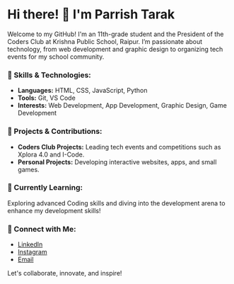 # Hi there! 👋 I'm Parrish Tarak

Welcome to my GitHub! I'm an 11th-grade student and the President of the Coders Club at Krishna Public School, Raipur. I’m passionate about technology, from web development and graphic design to organizing tech events for my school community.

### 🔧 Skills & Technologies:
- **Languages:** HTML, CSS, JavaScript, Python
- **Tools:** Git, VS Code
- **Interests:** Web Development, App Development, Graphic Design, Game Development

### 🌟 Projects & Contributions:
- **Coders Club Projects:** Leading tech events and competitions such as Xplora 4.0 and I-Code.
- **Personal Projects:** Developing interactive websites, apps, and small games.

### 🌱 Currently Learning:
Exploring advanced Coding skills and diving into the development arena to enhance my development skills!

### 🤝 Connect with Me:
- [LinkedIn](www.linkedin.com/in/parrish-tarak-6793b6312)  
- [Instagram](https://www.instagram.com/iamparrish_7/)  
- [Email](coder.parrish@gmail.com)

Let's collaborate, innovate, and inspire!
